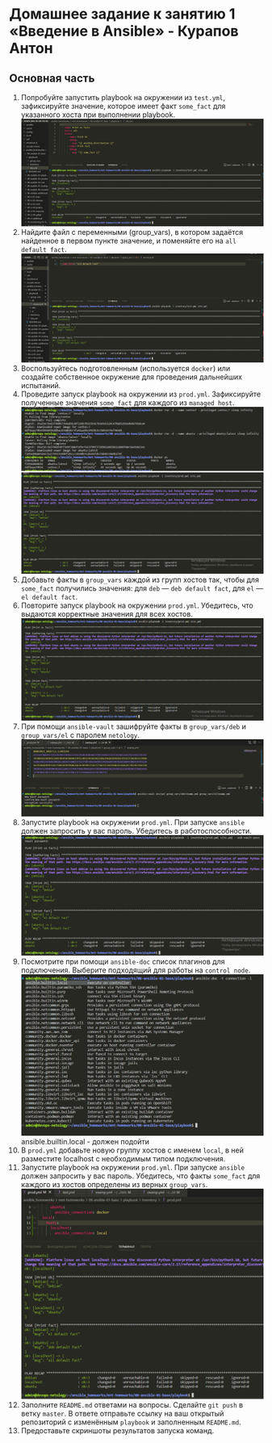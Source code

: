 # Домашнее задание к занятию 1 «Введение в Ansible» - Курапов Антон


## Основная часть

1. Попробуйте запустить playbook на окружении из `test.yml`, зафиксируйте значение, которое имеет факт `some_fact` для указанного хоста при выполнении playbook.
![alt text](https://github.com/AntonKurapov66/mnt-homeworks/blob/MNT-video/08-ansible-01-base/png/01_0.PNG)
2. Найдите файл с переменными (group_vars), в котором задаётся найденное в первом пункте значение, и поменяйте его на `all default fact`.
![alt text](https://github.com/AntonKurapov66/mnt-homeworks/blob/MNT-video/08-ansible-01-base/png/02_0.PNG)
3. Воспользуйтесь подготовленным (используется `docker`) или создайте собственное окружение для проведения дальнейших испытаний.
4. Проведите запуск playbook на окружении из `prod.yml`. Зафиксируйте полученные значения `some_fact` для каждого из `managed host`.
![alt text](https://github.com/AntonKurapov66/mnt-homeworks/blob/MNT-video/08-ansible-01-base/png/03_0.PNG)
![alt text](https://github.com/AntonKurapov66/mnt-homeworks/blob/MNT-video/08-ansible-01-base/png/04_0.PNG)
5. Добавьте факты в `group_vars` каждой из групп хостов так, чтобы для `some_fact` получились значения: для `deb` — `deb default fact`, для `el` — `el default fact`.
6.  Повторите запуск playbook на окружении `prod.yml`. Убедитесь, что выдаются корректные значения для всех хостов.
![alt text](https://github.com/AntonKurapov66/mnt-homeworks/blob/MNT-video/08-ansible-01-base/png/05_0.PNG)
7. При помощи `ansible-vault` зашифруйте факты в `group_vars/deb` и `group_vars/el` с паролем `netology`.
![alt text](https://github.com/AntonKurapov66/mnt-homeworks/blob/MNT-video/08-ansible-01-base/png/06_0.PNG)
8. Запустите playbook на окружении `prod.yml`. При запуске `ansible` должен запросить у вас пароль. Убедитесь в работоспособности.
![alt text](https://github.com/AntonKurapov66/mnt-homeworks/blob/MNT-video/08-ansible-01-base/png/07_0.PNG)
9. Посмотрите при помощи `ansible-doc` список плагинов для подключения. Выберите подходящий для работы на `control node`.
![alt text](https://github.com/AntonKurapov66/mnt-homeworks/blob/MNT-video/08-ansible-01-base/png/08_0.PNG)
ansible.builtin.local - должен подойти 
10. В `prod.yml` добавьте новую группу хостов с именем  `local`, в ней разместите localhost с необходимым типом подключения.
11. Запустите playbook на окружении `prod.yml`. При запуске `ansible` должен запросить у вас пароль. Убедитесь, что факты `some_fact` для каждого из хостов определены из верных `group_vars`.
![alt text](https://github.com/AntonKurapov66/mnt-homeworks/blob/MNT-video/08-ansible-01-base/png/09_0.PNG)
12. Заполните `README.md` ответами на вопросы. Сделайте `git push` в ветку `master`. В ответе отправьте ссылку на ваш открытый репозиторий с изменённым `playbook` и заполненным `README.md`.
13. Предоставьте скриншоты результатов запуска команд.
